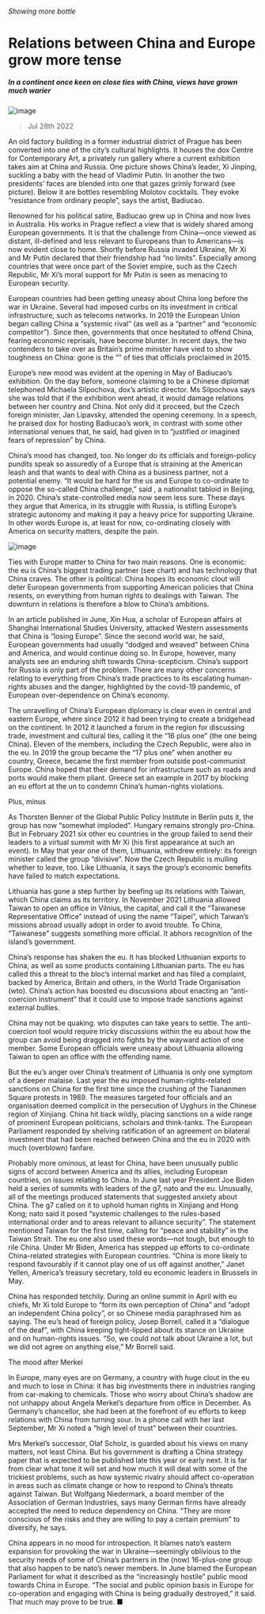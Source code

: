 ###### Showing more bottle
# Relations between China and Europe grow more tense 
##### In a continent once keen on close ties with China, views have grown much warier 
![image](images/20220730_CNP001.jpg) 
> Jul 28th 2022 
An old factory building in a former industrial district of Prague has been converted into one of the city’s cultural highlights. It houses the dox Centre for Contemporary Art, a privately run gallery where a current exhibition takes aim at China and Russia. One picture shows China’s leader, Xi Jinping, suckling a baby with the head of Vladimir Putin. In another the two presidents’ faces are blended into one that gazes grimly forward (see picture). Below it are bottles resembling Molotov cocktails. They evoke “resistance from ordinary people”, says the artist, Badiucao. 
Renowned for his political satire, Badiucao grew up in China and now lives in Australia. His works in Prague reflect a view that is widely shared among European governments. It is that the challenge from China—once viewed as distant, ill-defined and less relevant to Europeans than to Americans—is now evident close to home. Shortly before Russia invaded Ukraine, Mr Xi and Mr Putin declared that their friendship had “no limits”. Especially among countries that were once part of the Soviet empire, such as the Czech Republic, Mr Xi’s moral support for Mr Putin is seen as menacing to European security. 
European countries had been getting uneasy about China long before the war in Ukraine. Several had imposed curbs on its investment in critical infrastructure, such as telecoms networks. In 2019 the European Union began calling China a “systemic rival” (as well as a “partner” and “economic competitor”). Since then, governments that once hesitated to offend China, fearing economic reprisals, have become blunter. In recent days, the two contenders to take over as Britain’s prime minister have vied to show toughness on China: gone is the “” of ties that officials proclaimed in 2015. 
Europe’s new mood was evident at the opening in May of Badiucao’s exhibition. On the day before, someone claiming to be a Chinese diplomat telephoned Michaela Silpochova, dox’s artistic director. Ms Silpochova says she was told that if the exhibition went ahead, it would damage relations between her country and China. Not only did it proceed, but the Czech foreign minister, Jan Lipavsky, attended the opening ceremony. In a speech, he praised dox for hosting Badiucao’s work, in contrast with some other international venues that, he said, had given in to “justified or imagined fears of repression” by China. 
China’s mood has changed, too. No longer do its officials and foreign-policy pundits speak so assuredly of a Europe that is straining at the American leash and that wants to deal with China as a business partner, not a potential enemy. “It would be hard for the us and Europe to co-ordinate to oppose the so-called China challenge,” said , a nationalist tabloid in Beijing, in 2020. China’s state-controlled media now seem less sure. These days they argue that America, in its struggle with Russia, is stifling Europe’s strategic autonomy and making it pay a heavy price for supporting Ukraine. In other words Europe is, at least for now, co-ordinating closely with America on security matters, despite the pain. 
![image](images/20220730_CNC333.png) 

Ties with Europe matter to China for two main reasons. One is economic: the eu is China’s biggest trading partner (see chart) and has technology that China craves. The other is political: China hopes its economic clout will deter European governments from supporting American policies that China resents, on everything from human rights to dealings with Taiwan. The downturn in relations is therefore a blow to China’s ambitions. 
In an article published in June, Xin Hua, a scholar of European affairs at Shanghai International Studies University, attacked Western assessments that China is “losing Europe”. Since the second world war, he said, European governments had usually “dodged and weaved” between China and America, and would continue doing so. In Europe, however, many analysts see an enduring shift towards China-scepticism. China’s support for Russia is only part of the problem. There are many other concerns relating to everything from China’s trade practices to its escalating human-rights abuses and the danger, highlighted by the covid-19 pandemic, of European over-dependence on China’s economy. 
The unravelling of China’s European diplomacy is clear even in central and eastern Europe, where since 2012 it had been trying to create a bridgehead on the continent. In 2012 it launched a forum in the region for discussing trade, investment and cultural ties, calling it the “16 plus one” (the one being China). Eleven of the members, including the Czech Republic, were also in the eu. In 2019 the group became the “17 plus one” when another eu country, Greece, became the first member from outside post-communist Europe. China hoped that their demand for infrastructure such as roads and ports would make them pliant. Greece set an example in 2017 by blocking an eu effort at the un to condemn China’s human-rights violations.
Plus, minus
As Thorsten Benner of the Global Public Policy Institute in Berlin puts it, the group has now “somewhat imploded”. Hungary remains strongly pro-China. But in February 2021 six other eu countries in the group failed to send their leaders to a virtual summit with Mr Xi (his first appearance at such an event). In May that year one of them, Lithuania, withdrew entirely: its foreign minister called the group “divisive”. Now the Czech Republic is mulling whether to leave, too. Like Lithuania, it says the group’s economic benefits have failed to match expectations. 
Lithuania has gone a step further by beefing up its relations with Taiwan, which China claims as its territory. In November 2021 Lithuania allowed Taiwan to open an office in Vilnius, the capital, and call it the “Taiwanese Representative Office” instead of using the name “Taipei”, which Taiwan’s missions abroad usually adopt in order to avoid trouble. To China, “Taiwanese” suggests something more official. It abhors recognition of the island’s government. 
China’s response has shaken the eu. It has blocked Lithuanian exports to China, as well as some products containing Lithuanian parts. The eu has called this a threat to the bloc’s internal market and has filed a complaint, backed by America, Britain and others, in the World Trade Organisation (wto). China’s action has boosted eu discussions about enacting an “anti-coercion instrument” that it could use to impose trade sanctions against external bullies. 
China may not be quaking. wto disputes can take years to settle. The anti-coercion tool would require tricky discussions within the eu about how the group can avoid being dragged into fights by the wayward action of one member. Some European officials were uneasy about Lithuania allowing Taiwan to open an office with the offending name. 
But the eu’s anger over China’s treatment of Lithuania is only one symptom of a deeper malaise. Last year the eu imposed human-rights-related sanctions on China for the first time since the crushing of the Tiananmen Square protests in 1989. The measures targeted four officials and an organisation deemed complicit in the persecution of Uyghurs in the Chinese region of Xinjiang. China hit back wildly, placing sanctions on a wide range of prominent European politicians, scholars and think-tanks. The European Parliament responded by shelving ratification of an agreement on bilateral investment that had been reached between China and the eu in 2020 with much (overblown) fanfare. 
Probably more ominous, at least for China, have been unusually public signs of accord between America and its allies, including European countries, on issues relating to China. In June last year President Joe Biden held a series of summits with leaders of the g7, nato and the eu. Unusually, all of the meetings produced statements that suggested anxiety about China. The g7 called on it to uphold human rights in Xinjiang and Hong Kong; nato said it posed “systemic challenges to the rules-based international order and to areas relevant to alliance security”. The statement mentioned Taiwan for the first time, calling for “peace and stability” in the Taiwan Strait. The eu one also used these words—not tough, but enough to rile China. Under Mr Biden, America has stepped up efforts to co-ordinate China-related strategies with European countries. “China is more likely to respond favourably if it cannot play one of us off against another,” Janet Yellen, America’s treasury secretary, told eu economic leaders in Brussels in May. 
China has responded tetchily. During an online summit in April with eu chiefs, Mr Xi told Europe to “form its own perception of China” and “adopt an independent China policy”, or so Chinese media paraphrased him as saying. The eu’s head of foreign policy, Josep Borrell, called it a “dialogue of the deaf”, with China keeping tight-lipped about its stance on Ukraine and on human-rights issues. “So, we could not talk about Ukraine a lot, but we did not agree on anything else,” Mr Borrell said. 
The mood after Merkel
In Europe, many eyes are on Germany, a country with huge clout in the eu and much to lose in China: it has big investments there in industries ranging from car-making to chemicals. Those who worry about China’s shadow are not unhappy about Angela Merkel’s departure from office in December. As Germany’s chancellor, she had been at the forefront of eu efforts to keep relations with China from turning sour. In a phone call with her last September, Mr Xi noted a “high level of trust” between their countries. 
Mrs Merkel’s successor, Olaf Scholz, is guarded about his views on many matters, not least China. But his government is drafting a China strategy paper that is expected to be published late this year or early next. It is far from clear what tone it will set and how much it will deal with some of the trickiest problems, such as how systemic rivalry should affect co-operation in areas such as climate change or how to respond to China’s threats against Taiwan. But Wolfgang Niedermark, a board member of the Association of German Industries, says many German firms have already accepted the need to reduce dependency on China. “They are more conscious of the risks and they are willing to pay a certain premium” to diversify, he says. 
China appears in no mood for introspection. It blames nato’s eastern expansion for provoking the war in Ukraine—seemingly oblivious to the security needs of some of China’s partners in the (now) 16-plus-one group that also happen to be nato’s newer members. In June  blamed the European Parliament for what it described as the “increasingly hostile” public mood towards China in Europe. “The social and public opinion basis in Europe for co-operation and engaging with China is being gradually destroyed,” it said. That much may prove to be true. ■
